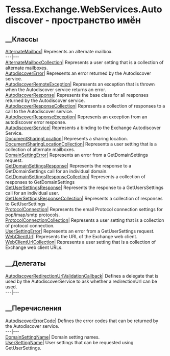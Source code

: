 # Tessa.Exchange.WebServices.Autodiscover - пространство имён
## __Классы
[AlternateMailbox](T_Tessa_Exchange_WebServices_Autodiscover_AlternateMailbox.htm)|
Represents an alternate mailbox.  
---|---  
[AlternateMailboxCollection](T_Tessa_Exchange_WebServices_Autodiscover_AlternateMailboxCollection.htm)|
Represents a user setting that is a collection of alternate mailboxes.  
[AutodiscoverError](T_Tessa_Exchange_WebServices_Autodiscover_AutodiscoverError.htm)|
Represents an error returned by the Autodiscover service.  
[AutodiscoverRemoteException](T_Tessa_Exchange_WebServices_Autodiscover_AutodiscoverRemoteException.htm)|
Represents an exception that is thrown when the Autodiscover service returns
an error.  
[AutodiscoverResponse](T_Tessa_Exchange_WebServices_Autodiscover_AutodiscoverResponse.htm)|
Represents the base class for all responses returned by the Autodiscover
service.  
[AutodiscoverResponseCollection<TResponse>](T_Tessa_Exchange_WebServices_Autodiscover_AutodiscoverResponseCollection_1.htm)|
Represents a collection of responses to a call to the Autodiscover service.  
[AutodiscoverResponseException](T_Tessa_Exchange_WebServices_Autodiscover_AutodiscoverResponseException.htm)|
Represents an exception from an autodiscover error response.  
[AutodiscoverService](T_Tessa_Exchange_WebServices_Autodiscover_AutodiscoverService.htm)|
Represents a binding to the Exchange Autodiscover Service.  
[DocumentSharingLocation](T_Tessa_Exchange_WebServices_Autodiscover_DocumentSharingLocation.htm)|
Represents a sharing location.  
[DocumentSharingLocationCollection](T_Tessa_Exchange_WebServices_Autodiscover_DocumentSharingLocationCollection.htm)|
Represents a user setting that is a collection of alternate mailboxes.  
[DomainSettingError](T_Tessa_Exchange_WebServices_Autodiscover_DomainSettingError.htm)|
Represents an error from a GetDomainSettings request.  
[GetDomainSettingsResponse](T_Tessa_Exchange_WebServices_Autodiscover_GetDomainSettingsResponse.htm)|
Represents the response to a GetDomainSettings call for an individual domain.  
[GetDomainSettingsResponseCollection](T_Tessa_Exchange_WebServices_Autodiscover_GetDomainSettingsResponseCollection.htm)|
Represents a collection of responses to GetDomainSettings  
[GetUserSettingsResponse](T_Tessa_Exchange_WebServices_Autodiscover_GetUserSettingsResponse.htm)|
Represents the response to a GetUsersSettings call for an individual user.  
[GetUserSettingsResponseCollection](T_Tessa_Exchange_WebServices_Autodiscover_GetUserSettingsResponseCollection.htm)|
Represents a collection of responses to GetUserSettings  
[ProtocolConnection](T_Tessa_Exchange_WebServices_Autodiscover_ProtocolConnection.htm)|
Represents the email Protocol connection settings for pop/imap/smtp protocols.  
[ProtocolConnectionCollection](T_Tessa_Exchange_WebServices_Autodiscover_ProtocolConnectionCollection.htm)|
Represents a user setting that is a collection of protocol connection.  
[UserSettingError](T_Tessa_Exchange_WebServices_Autodiscover_UserSettingError.htm)|
Represents an error from a GetUserSettings request.  
[WebClientUrl](T_Tessa_Exchange_WebServices_Autodiscover_WebClientUrl.htm)|
Represents the URL of the Exchange web client.  
[WebClientUrlCollection](T_Tessa_Exchange_WebServices_Autodiscover_WebClientUrlCollection.htm)|
Represents a user setting that is a collection of Exchange web client URLs.  
## __Делегаты
[AutodiscoverRedirectionUrlValidationCallback](T_Tessa_Exchange_WebServices_Autodiscover_AutodiscoverRedirectionUrlValidationCallback.htm)|
Defines a delegate that is used by the AutodiscoverService to ask whether a
redirectionUrl can be used.  
---|---  
## __Перечисления
[AutodiscoverErrorCode](T_Tessa_Exchange_WebServices_Autodiscover_AutodiscoverErrorCode.htm)|
Defines the error codes that can be returned by the Autodiscover service.  
---|---  
[DomainSettingName](T_Tessa_Exchange_WebServices_Autodiscover_DomainSettingName.htm)|
Domain setting names.  
[UserSettingName](T_Tessa_Exchange_WebServices_Autodiscover_UserSettingName.htm)|
User settings that can be requested using GetUserSettings.
